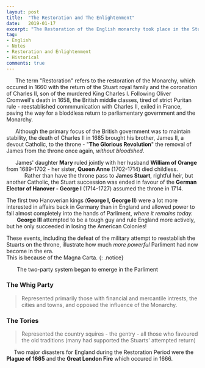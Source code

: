 ```yaml
---
layout: post
title:  "The Restoration and The Enlightenment"
date:   2019-01-17
excerpt: "The Restoration of the English monarchy took place in the Stuart period. It began in 1660 when the English, Scottish and Irish monarchies were all restored under King Charles II. This followed the Interregnum, also called the Protectorate, that followed the Wars of the Three Kingdoms"
tag:
- English
- Notes
- Restoration and Enlightenment
- Historical
comments: true
---
```


&nbsp;&nbsp;&nbsp;&nbsp;&nbsp;&nbsp;The term "Restoration" refers to the restoration of the Monarchy, which occured in 1660 with the return of the Stuart royal family and the coronation of Charles II, son of the murdered King Charles I. Following Oliver Cromwell's death in 1658, the British middle classes, tired of strict Puritan rule - reestablished commmunication with Charles II, exiled in France, paving the way for a bloddless return to parliamentary government and the Monarchy.  

&nbsp;&nbsp;&nbsp;&nbsp;&nbsp;&nbsp;Although the primary focus of the British government was to maintain stability, the death of Charles II in 1685 brought his brother, James II, a devout Catholic, to the throne - "**The Glorious Revolution**" the removal of James from the throne once again, *without bloodshed*.

&nbsp;&nbsp;&nbsp;&nbsp;&nbsp;&nbsp;James' daughter **Mary** ruled jointly with her husband **William of Orange** from 1689-1702 - her sister, **Queen Anne** (1702-1714) died childless. 
&nbsp;&nbsp;&nbsp;&nbsp;&nbsp;&nbsp;&nbsp;&nbsp;&nbsp;&nbsp;&nbsp;&nbsp;Rather than have the throne pass to **James Stuart**, rightful heir, but another Catholic, the Stuart succession was ended in favour of the **German Elector of Hanover - George I** (1714-1727) assumed the throne in 1714.

The first two Hanoverian kings (**George I, George II**) were a lot more interested in affairs back in Germany than in England and allowed power to fall almost completely into the hands of Parliment, *where it remains today.*  
&nbsp;&nbsp;&nbsp;&nbsp;&nbsp;&nbsp; **George III** attempted to be a tough guy and rule England more actively, but he only succeeded in losing the American Colonies!

These events, including the defeat of the military attempt to reestablish the Stuarts on the throne, illustrate how much *more powerful* Parliment had now become in the era.   
This is because of the Magna Carta. {: .notice}

&nbsp;&nbsp;&nbsp;&nbsp;&nbsp;&nbsp; The two-party system began to emerge in the Parliment

### The Whig Party
>Represented primarily those with financial and mercantile intrests, the cities and towns, and opposed the influence of the Monarchy.

### The Tories
>Represented the country squires - the gentry - all those who favoured the old traditions (many had supported the Stuarts' attempted return)

&nbsp;&nbsp;&nbsp;&nbsp;&nbsp;Two major disasters for England during the Restoration Period were the **Plague of 1665** and the **Great London Fire** which occured in 1666.